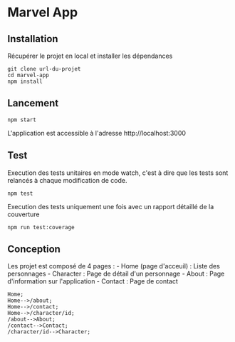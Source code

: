 # Marvel App

## Installation

Récupérer le projet en local et installer les dépendances

```
git clone url-du-projet
cd marvel-app
npm install
```

## Lancement

```
npm start
```

L'application est accessible à l'adresse http://localhost:3000

## Test

Execution des tests unitaires en mode watch, c'est à dire que les tests sont relancés à chaque modification de code.

```
npm test
```

Execution des tests uniquement une fois avec un rapport détaillé de la couverture

```
npm run test:coverage
```

## Conception

Les projet est composé de 4 pages :
    - Home (page d'acceuil) : Liste des personnages
    - Character : Page de détail d'un personnage
    - About : Page d'information sur l'application
    - Contact : Page de contact

```mermaid
Home;
Home-->/about;
Home-->/contact;
Home-->/character/id;
/about-->About;
/contact-->Contact;
/character/id-->Character;
```

